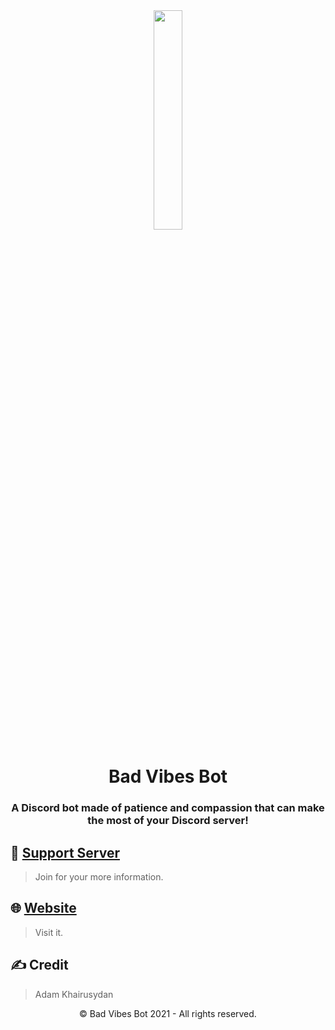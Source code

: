 <div align="center"><img src="https://cdn.discordapp.com/attachments/784917578974756904/938445237502763079/New_BV_png.png?width=522&height=480" width="30%"></div>
<h1 align="center"><b>Bad Vibes Bot</b></h1>
<h3 align="center">A Discord bot made of patience and compassion that can make the most of your Discord server!</h3>

## 📝 [Support Server](https://discord.gg/wrTHfMqzaQ)

> Join for your more information.

## 🌐 [Website](https://bad-vibes.adamkhairusydan.repl.co/)

> Visit it.

## ✍️ Credit

> Adam Khairusydan

<p align="center">©️ Bad Vibes Bot 2021 - All rights reserved.</p>
